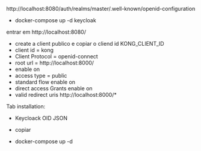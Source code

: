 http://localhost:8080/auth/realms/master/.well-known/openid-configuration




  - docker-compose up -d keycloak
  
entrar em http://localhost:8080/

- create a client publico e copiar o cliend id KONG_CLIENT_ID 
 - client id = kong
 - Client Protocol = openid-connect
 - root url = http://localhost:8000/
 - enable on
 - access type = public
 - standard flow enable on
 - direct access Grants enable on
 - valid redirect uris http://localhost:8000/*

 Tab installation:

  - Keycloack OID JSON
  - copiar 


- docker-compose up -d

